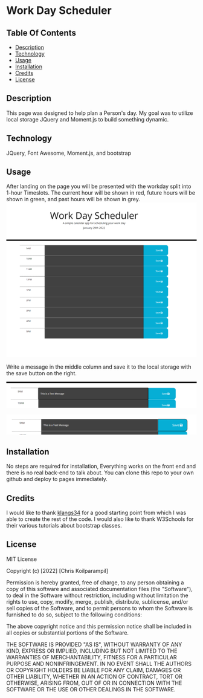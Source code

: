 # Work Day Scheduler
## Table Of Contents
- [Description](#Description)
- [Technology](#Technology)
- [Usage](#usage)
- [Installation](#installation)
- [Credits](#Credits)
- [License](#license)

## Description

This page was designed to help plan a Person's day. My goal was to utilize local storage JQuery and  Moment.js to build something dynamic. 

## Technology

JQuery, Font Awesome, Moment.js, and bootstrap


## Usage

After landing on the page you will be presented with the workday split into 1-hour Timeslots. The current hour will be shown in red, future hours will be shown in green, and past hours will be shown in grey.
![Full Webpage](Assets/images/Screenshot_of_Full_page.png)


Write a message in the middle column and save it to the local storage with the save button on the right. 

![Test message](Assets/images/Test_message.png)

![Test message](Assets/images/TestClick.png)

## Installation

No steps are required for installation, Everything works on the front end and there is no real back-end to talk about. You can clone this repo to your own github and deploy to pages immediately.

## Credits
I would like to thank [klangs34](https://github.com/klangs34) for a good starting point from which I was able to create the rest of the code. 
I would also like to thank W3Schools for their various tutorials about bootstrap classes.


## License

MIT License

Copyright (c) [2022] [Chris Koilparampil]

Permission is hereby granted, free of charge, to any person obtaining a copy
of this software and associated documentation files (the "Software"), to deal
in the Software without restriction, including without limitation the rights
to use, copy, modify, merge, publish, distribute, sublicense, and/or sell
copies of the Software, and to permit persons to whom the Software is
furnished to do so, subject to the following conditions:

The above copyright notice and this permission notice shall be included in all
copies or substantial portions of the Software.

THE SOFTWARE IS PROVIDED "AS IS", WITHOUT WARRANTY OF ANY KIND, EXPRESS OR
IMPLIED, INCLUDING BUT NOT LIMITED TO THE WARRANTIES OF MERCHANTABILITY,
FITNESS FOR A PARTICULAR PURPOSE AND NONINFRINGEMENT. IN NO EVENT SHALL THE
AUTHORS OR COPYRIGHT HOLDERS BE LIABLE FOR ANY CLAIM, DAMAGES OR OTHER
LIABILITY, WHETHER IN AN ACTION OF CONTRACT, TORT OR OTHERWISE, ARISING FROM,
OUT OF OR IN CONNECTION WITH THE SOFTWARE OR THE USE OR OTHER DEALINGS IN THE
SOFTWARE.
